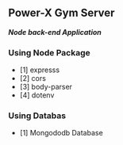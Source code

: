 ## Power-X Gym Server
***Node back-end Application***


### Using Node Package
- [1] expresss
- [2] cors
- [3] body-parser
- [4] dotenv


### Using Databas
- [1] Mongododb Database
